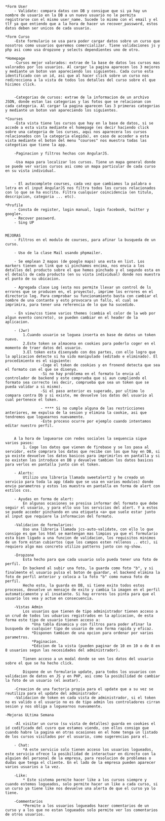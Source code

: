 	*Form User
		- Validate: compara datos con DB y consigue que si ya hay un nombre de usuario en la DB a un nuevo usuario no le permita registrarse con el mismo user_name. Sucede lo mismo con el email y el tlf ya que entiendo que a la hora de hacer un recover_password, estos datos deben ser unicos de cada usuario.

	*Form Curso
		-Este formulario se usa para poder cargar datos sobre un curso que nosotros como usuarios queremos comercializar. Tiene validaciones js y php asi como usa dropzone y selects dependientes uno de otro.
		 
	*Homepage
		-Cursos mejor valorados: extrae de la base de datos los cursos mas valorados por los usuarios. Al cargar la pagina aparecen los 3 mejores y mediante un boton van apareciendo los siguientes. Cada curso esta identificado con un id, asi que al hacer click sobre un curso nos redirecciona a la vista de todos los detalles del curso sobre el que hicimos click.
		

		-Categorias de cursos: extrae de la informacion de un archivo JSON, donde estan las categorias y las fotos que se relacionan con cada categoria. Al cargar la pagina aparecen las 3 primeras categorias y mediante un boton van apareciendo los siguientes.

	*Courses
		-Esta vista tiene los cursos que hay en la base de datos, si se accede a esta vista mediante el homepage (es decir haciendo click sobre una categoria de los cursos, aqui nos aparecera los cursos relacionados con la categoria elegida), en caso de acceder a esta vista mediante el boton del menu "courses" nos muestra todas las categotias que tiene la app.

		-Paginacion y filtros hechas con AngularJS.

		-Usa mapa para localizar los cursos. Tiene un mapa general donde se puede ver varios cursos asi como un mapa particular de cada curso en su vista individual.

	
		- El autocomplete courses, cada vez que cambiamos la palabra o letra en el input AngularJS nos filtra todos los cursos relacionados con lo que se ha escrito. Filtra cualquier coincidencia (en titulo, descripcion, categoria ... etc). 

	*Profile
		- Consta de register, login manual, login facebook, twitter y google+.
		- Recover password.
		- Sing UP

	
	MEJORAS
		- Filtros en el modulo de courses, para afinar la busqueda de un curso.
		
		- Uso de la clase Mail usando phpmailer.		
		
		- Se emplean 2 mapas (de google maps) una esta en list. Los markers tienen un link que si pinchamos encima, nos envia a los detalles del producto sobre el que hemos pinchado y el segundo esta en el details de cada producto (en su vista individual) donde nos muestra el punto de su ubicacion. 
		
		- Agregada clase Log (esta nos permite llevar un control de ls errores que se producen en, el proyecto), imprime los errores en el directorio log. Para comprobar su funcionamiento basta con cambiar el nombre de una contante y esto provocara un fallo, el cual se imprimira, para tener una referencia de lo que ha sucedido.
		
		- En view/css tiene varios themes (cambia el color de la web por algun evento concreto), se pueden cambiar en el header de la aplicacion.
		
		- (Jwr) 
			1.Cuando usuario se loguea inserta en base de datos un token nuevo.
			2.Este token se almacena en cookies para poderlo coger en el momento de traer datos del usuario.
			3.El token esta disenyado con dos partes, con ello logro que la aplicacion detecte si ha sido manipulado (editado e eliminado). El procedimiento es el siguiente:
					-Coge el token de cookies y en fronend detecta que sea el formato con el que se disenyo.
					-Si no hay problema en el formato lo envia al controlador de backend y este comprueba que si aun cumpliendo el formato sea correcto (es decir, comprueba que sea un token que se pueda validar a si mismo).
					-Si el paso anterior es superado, por ultimo lo compara contra Db y si existe, me devuelve los datos del usuario al cual pertenece el token.

					- **** Si no cumple alguna de las restricciones anteriores, me expulsa de la sesion y elimina la cookie, asi que tendremos que loguearnos nuevamente.
					-Este proceso ocurre por ejemplo cuando intentamos editar nuestro perfil.


		A la hora de loguearse con redes sociales la sequencia sigue varios pasos:
			1. Coge los datos que vienen de firebase y se los pasa al servidor, este comprara los datos que recibe con los que hay en DB, si ya existe devuelve los datos basicos para imprimirlos en pantalla y si no existen los introduce en DB y devuelve tambien los datos basicos para verlos en pantalla junto con el token.

		- Alerts:
			Utilizo una libreria llamada sweetalert2 y he creado un servicio para toda la app (dado que se usa en varios modulos) donde envio parametros y estos los muestra en pantalla en forma de alert con estilos css.
		
		- Ayudas en forma de alert:
			En algunas ocasiones se presisa informar del formato que debe seguir el usuario, y para ello uso los servicios del alert. Y a estos se puede acceder pinchando en una etiqueta <a> que suele estar junto al input que requiere la informacion del formato.

		-Validacion de formularios:
			Uso una libreria llamada jcs-auto-validate, con ello lo que consigo es que los html se mantengan mas limpios ya que el formulario esta bien ligado a una funcion de validacion, los requisitos minimos de un form estan cubiertos (que los campos esten rellenos .. etc), si requiero algo mas concreto utilizo patterns junto con ng-show.

		-Dropzone
			Esta hecho para que cada usuario solo pueda tener una foto de perfil.
			En backend al subir una foto, la guarda como foto "b", y si finalmente el usuario pulsa el boton de guardar, el backend elimina la foto de perfil anterior y coloca a la foto "b" como nueva foto de perfil.
			Hecho esto, la guarda en DB, si tiene exito todos estos procesos, devuelve un mensaje de exito y cambia la imagen en el perfil automaticamente y al insatante. Si hay errores los pinta para que el usuario los vea y actue en consecuencia.

		-Vistas Admin
			Los usuarios que tienen de tipo administrador tienen acceso a un crud de todos los uduarios registrados en la aplicacion, de esta forma este tipo de usuario tienen acceso a:
				*Una tabla dinamica y con filtros para poder afinar la busqueda de cualquier tipo de usuario de una forma rapida y eficaz.
				*Disponen tambien de una opcion para ordenar por varios parametros.
				*Paginacion.
				*Edicion de la vista (pueden paginar de 10 en 10 o de 8 en 8 usuarios segun las necesidades del administrador).

			Tienen acceso a un modal donde se ven los datos del usuario sobre el que se ha hecho click.

			Dispone de un formulario update, para todos los usuarios con validacion de datos en JS y en PHP, asi como la posibilidad de cambiar la foto de un usuario (el avatar).

		-Creacion de una factoria propia para el update que a su vez se reutiliza para el update del administrador.
		-Validacion de token en cada vista de administrador, si el token no es valido o el usuario no es de tipo admin los controladores cirran sesion y nos obliga a loguearnos nuevamente.

	-Mejoras ULtima Semana

		-Al visitar un curso (su vista de detalles) guarda en cookies el id codificado del cusro que estamos viendo, con ellos consigo que cuando habre la pagina en otras ocasiones en el home tenga un listado de los cursos visitados por el usuario, como sugerencias para el.

		- Chat:
			*A este servicio solo tienen acceso los usuarios logueados, este servicio ofrece la posibilidad de interactuar en directo con la alguien del personal de la empresa, para resolucion de problemas o dudas que tenga el cliente. En el lado de la empresa pueden aparecer varios usuarios a la vez.

		-Like:
			* Este sistema permite hacer like a los cursos siempre y cuando estemos logueados, solo permite hacer un like a cada curso, si un curso ya tiene like nos devuelve una alerta de que el curso ya lo tiene.

		-Commentarios 
			*Permite a los usuarios logueados hacer comentarios de un curso y a los que no estan logueados solo permite ver los comentarios de otros usuarios.




		